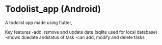 # Todolist_app (Android)
A todolist app made using flutter,

Key features
-add, remove and update date (sqlite used for local database)
-shows duedate andstatus of task
-can add, modify and delete tasks
